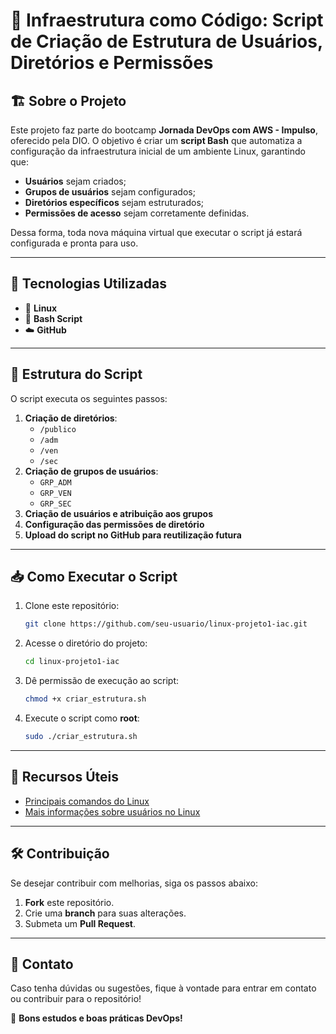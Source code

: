 # 📌 Infraestrutura como Código: Script de Criação de Estrutura de Usuários, Diretórios e Permissões

## 🏗️ Sobre o Projeto

Este projeto faz parte do bootcamp **Jornada DevOps com AWS - Impulso**, oferecido pela DIO. O objetivo é criar um **script Bash** que automatiza a configuração da infraestrutura inicial de um ambiente Linux, garantindo que:

- **Usuários** sejam criados;
- **Grupos de usuários** sejam configurados;
- **Diretórios específicos** sejam estruturados;
- **Permissões de acesso** sejam corretamente definidas.

Dessa forma, toda nova máquina virtual que executar o script já estará configurada e pronta para uso.

---

## 🔧 Tecnologias Utilizadas

- 🐧 **Linux**
- 📝 **Bash Script**
- ☁️ **GitHub**

---

## 📜 Estrutura do Script

O script executa os seguintes passos:

1. **Criação de diretórios**:
   - `/publico`
   - `/adm`
   - `/ven`
   - `/sec`
2. **Criação de grupos de usuários**:
   - `GRP_ADM`
   - `GRP_VEN`
   - `GRP_SEC`
3. **Criação de usuários e atribuição aos grupos**
4. **Configuração das permissões de diretório**
5. **Upload do script no GitHub para reutilização futura**

---

## 📥 Como Executar o Script

1. Clone este repositório:
   ```sh
   git clone https://github.com/seu-usuario/linux-projeto1-iac.git
   ```
2. Acesse o diretório do projeto:
   ```sh
   cd linux-projeto1-iac
   ```
3. Dê permissão de execução ao script:
   ```sh
   chmod +x criar_estrutura.sh
   ```
4. Execute o script como **root**:
   ```sh
   sudo ./criar_estrutura.sh
   ```

---

## 📎 Recursos Úteis

- [Principais comandos do Linux](https://www.linux.ime.usp.br/~albasalo/Apostila/apostila.pdf)
- [Mais informações sobre usuários no Linux](https://www.infowester.com/usuarioslinux.php)

---

## 🛠️ Contribuição

Se desejar contribuir com melhorias, siga os passos abaixo:
1. **Fork** este repositório.
2. Crie uma **branch** para suas alterações.
3. Submeta um **Pull Request**.

---

## 📌 Contato

Caso tenha dúvidas ou sugestões, fique à vontade para entrar em contato ou contribuir para o repositório!

🚀 **Bons estudos e boas práticas DevOps!**
